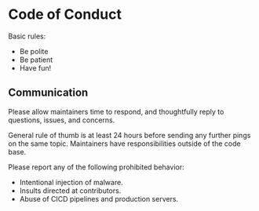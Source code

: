 # Code of Conduct

Basic rules:

- Be polite
- Be patient
- Have fun!

## Communication

Please allow maintainers time to respond, and thoughtfully
reply to questions, issues, and concerns.

General rule of thumb is at least 24 hours before sending
any further pings on the same topic. Maintainers have
responsibilities outside of the code base.

Please report any of the following prohibited behavior:

- Intentional injection of malware.
- Insults directed at contributors.
- Abuse of CICD pipelines and production servers.

